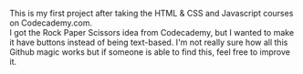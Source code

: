This is my first project after taking the HTML & CSS and Javascript courses on Codecademy.com.  
I got the Rock Paper Scissors idea from Codecademy, 
  but I wanted to make it have buttons instead of being text-based.
I'm not really sure how all this Github magic works but if someone is able to find this, 
  feel free to improve it.

